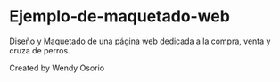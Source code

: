 # Ejemplo-de-maquetado-web
Diseño y Maquetado de una página web dedicada a la compra, venta y cruza de perros.

Created by Wendy Osorio
